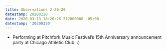 ```yaml
---
title: Observations 2-20-20
datestamp: 20200220
date: 2020-03-13 18:26:26.512000000 -05:00
datestamp: '20200220'
---
```


- Performing at Pitchfork Music Festival’s 15th Anniversary announcement party at Chicago Athletic Club. :)

